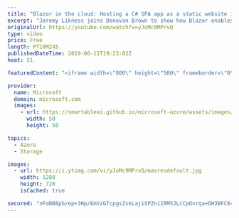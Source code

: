 ```yaml
---
title: "Blazor in the cloud: Hosting a C# SPA app as a static website in Azure Storage | Azure Friday"
excerpt: "Jeremy Likness joins Donovan Brown to show how Blazor enables C# and .NET SPA (single page application) apps to run in all modern browsers, even mobile browsers without plugins. Learn how you can host it using inexpensive Azure Storage, static websites, and an optional CDN. [02:10] Demo Start   Introduction"
originalUrl: https://youtube.com/watch?v=yJoMc9MPrvQ
type: video
price: Free
length: PT10M24S
publishedDateTime: 2019-06-11T19:23:02Z
heat: 51

featuredContent: "<iframe width=\"800\" height=\"500\" frameborder=\"0\" src=\"https://www.youtube.com/embed/yJoMc9MPrvQ\" allow=\"accelerometer; autoplay; encrypted-media; gyroscope; picture-in-picture\" allowfullscreen></iframe>"

provider:
  name: Microsoft
  domain: microsoft.com
  images:
    - url: https://smartableai.github.io/microsoft-azure/assets/images/organizations/microsoft.com-50x50.jpg
      width: 50
      height: 50

topics:
  - Azure
  - Storage

images:
  - url: https://i.ytimg.com/vi/yJoMc9MPrvQ/maxresdefault.jpg
    width: 1280
    height: 720
    isCached: true

secured: "nPaNB8pb/ep+3Hp/EmVzGfcpgsZskLajiSPZniIRM5JLcCpOvrqa+OH3BFC6vNS+XXEBRTQTW1TX0r8CBJ7pdKAE4DG+LlyU+rqahujCwiPGU8ha+Usa2ERGCdf7EU/YkRjD46WEoOwkGtsMbm6D9bBOyYtOSvP+kR/Us4fWJKsTMurwH0Zvt57UB8kvK0JqXTYBtJwD6aOGvff8bvKOEWx6F7XXsAqB2R4cY17RasbuCkxYaQ9Nf7TrMKcJMHfNe6E4sx5URObj8eOnijsKTvXwe7aktEyA0gpK8ViX9k5ZGQjscR4lfBuIBSR+9MIRcz4uQQYRsBVFLgIPsnDOXF0dVaK4umQNK6jjOWh2RTZbSSzkCrAk83GSQ2CDCuKgFYJ/zl21aOfA4GAVzJeUUzZByFxwMzWlnyUm+eyHRR4=;oSlr5/6SDo9FIql2xUeliQ=="
---
```


